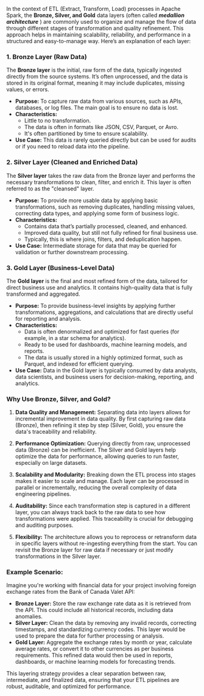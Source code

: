 In the context of ETL (Extract, Transform, Load) processes in Apache Spark, the **Bronze, Silver, and Gold** data layers (often called _***medallion architecture***_ ) are commonly used to organize and manage the flow of data through different stages of transformation and quality refinement. This approach helps in maintaining scalability, reliability, and performance in a structured and easy-to-manage way. Here’s an explanation of each layer:

### 1. **Bronze Layer (Raw Data)**

The **Bronze layer** is the initial, raw form of the data, typically ingested directly from the source systems. It’s often unprocessed, and the data is stored in its original format, meaning it may include duplicates, missing values, or errors.

- **Purpose:** To capture raw data from various sources, such as APIs, databases, or log files. The main goal is to ensure no data is lost.
- **Characteristics:**
    - Little to no transformation.
    - The data is often in formats like JSON, CSV, Parquet, or Avro.
    - It's often partitioned by time to ensure scalability.
- **Use Case:** This data is rarely queried directly but can be used for audits or if you need to reload data into the pipeline.

### 2. **Silver Layer (Cleaned and Enriched Data)**

The **Silver layer** takes the raw data from the Bronze layer and performs the necessary transformations to clean, filter, and enrich it. This layer is often referred to as the "cleansed" layer.

- **Purpose:** To provide more usable data by applying basic transformations, such as removing duplicates, handling missing values, correcting data types, and applying some form of business logic.
- **Characteristics:**
    - Contains data that’s partially processed, cleaned, and enhanced.
    - Improved data quality, but still not fully refined for final business use.
    - Typically, this is where joins, filters, and deduplication happen.
- **Use Case:** Intermediate storage for data that may be queried for validation or further downstream processing.

### 3. **Gold Layer (Business-Level Data)**

The **Gold layer** is the final and most refined form of the data, tailored for direct business use and analytics. It contains high-quality data that is fully transformed and aggregated.

- **Purpose:** To provide business-level insights by applying further transformations, aggregations, and calculations that are directly useful for reporting and analysis.
- **Characteristics:**
    - Data is often denormalized and optimized for fast queries (for example, in a star schema for analytics).
    - Ready to be used for dashboards, machine learning models, and reports.
    - The data is usually stored in a highly optimized format, such as Parquet, and indexed for efficient querying.
- **Use Case:** Data in the Gold layer is typically consumed by data analysts, data scientists, and business users for decision-making, reporting, and analytics.

### **Why Use Bronze, Silver, and Gold?**

1. **Data Quality and Management:** Separating data into layers allows for incremental improvement in data quality. By first capturing raw data (Bronze), then refining it step by step (Silver, Gold), you ensure the data's traceability and reliability.
    
2. **Performance Optimization:** Querying directly from raw, unprocessed data (Bronze) can be inefficient. The Silver and Gold layers help optimize the data for performance, allowing queries to run faster, especially on large datasets.
    
3. **Scalability and Modularity:** Breaking down the ETL process into stages makes it easier to scale and manage. Each layer can be processed in parallel or incrementally, reducing the overall complexity of data engineering pipelines.
    
4. **Auditability:** Since each transformation step is captured in a different layer, you can always track back to the raw data to see how transformations were applied. This traceability is crucial for debugging and auditing purposes.
    
5. **Flexibility:** The architecture allows you to reprocess or retransform data in specific layers without re-ingesting everything from the start. You can revisit the Bronze layer for raw data if necessary or just modify transformations in the Silver layer.
    

### Example Scenario:

Imagine you're working with financial data for your project involving foreign exchange rates from the Bank of Canada Valet API:

- **Bronze Layer:** Store the raw exchange rate data as it is retrieved from the API. This could include all historical records, including data anomalies.
- **Silver Layer:** Clean the data by removing any invalid records, correcting timestamps, and standardizing currency codes. This layer would be used to prepare the data for further processing or analysis.
- **Gold Layer:** Aggregate the exchange rates by month or year, calculate average rates, or convert it to other currencies as per business requirements. This refined data would then be used in reports, dashboards, or machine learning models for forecasting trends.

This layering strategy provides a clear separation between raw, intermediate, and finalized data, ensuring that your ETL pipelines are robust, auditable, and optimized for performance.